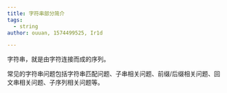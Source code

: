 ```yaml
---
title: 字符串部分简介
tags:
  - string
author: ouuan, 1574499525, Ir1d

---
```


字符串，就是由字符连接而成的序列。

常见的字符串问题包括字符串匹配问题、子串相关问题、前缀/后缀相关问题、回文串相关问题、子序列相关问题等。
